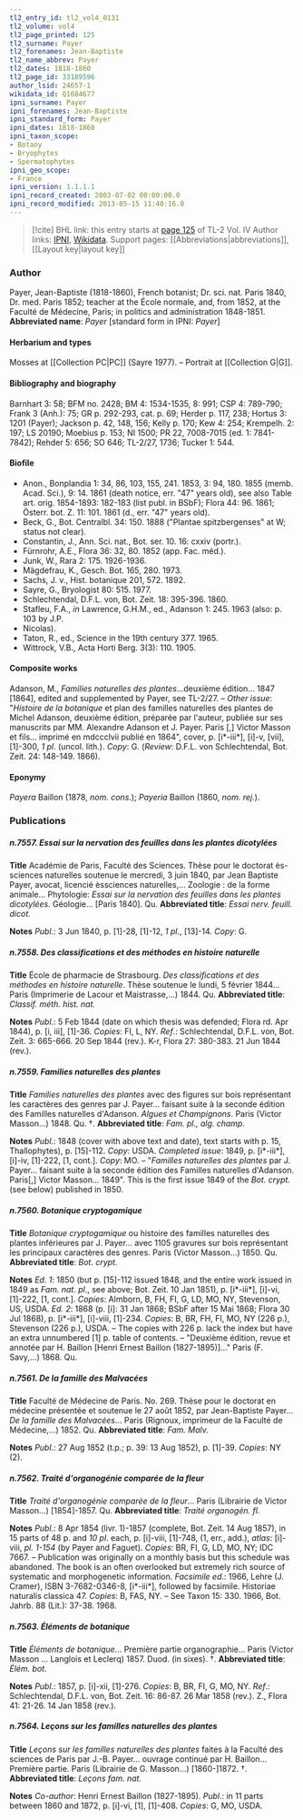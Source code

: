 ```yaml
---
tl2_entry_id: tl2_vol4_0131
tl2_volume: vol4
tl2_page_printed: 125
tl2_surname: Payer
tl2_forenames: Jean-Baptiste
tl2_name_abbrev: Payer
tl2_dates: 1818-1860
tl2_page_id: 33189596
author_lsid: 24657-1
wikidata_id: Q1684677
ipni_surname: Payer
ipni_forenames: Jean-Baptiste
ipni_standard_form: Payer
ipni_dates: 1818-1860
ipni_taxon_scope: 
- Botany
- Bryophytes
- Spermatophytes
ipni_geo_scope: 
- France
ipni_version: 1.1.1.1
ipni_record_created: 2003-07-02 00:00:00.0
ipni_record_modified: 2013-05-15 11:40:16.0
---
```


> [!cite] BHL link: this entry starts at [page 125](https://www.biodiversitylibrary.org/page/33189596) of TL-2 Vol. IV
> Author links: [IPNI](https://www.ipni.org/a/24657-1), [Wikidata](https://www.wikidata.org/wiki/Q1684677). Support pages: [[Abbreviations|abbreviations]], [[Layout key|layout key]]

### Author

Payer, Jean-Baptiste (1818-1860), French botanist; Dr. sci. nat. Paris 1840, Dr. med. Paris 1852; teacher at the École normale, and, from 1852, at the Faculté de Médecine, Paris; in politics and administration 1848-1851. 
**Abbreviated name**: *Payer* \[standard form in IPNI: *Payer*\]

#### Herbarium and types

Mosses at [[Collection PC|PC]] (Sayre 1977). – Portrait at [[Collection G|G]].

#### Bibliography and biography

Barnhart 3: 58; BFM no. 2428; BM 4: 1534-1535, 8: 991; CSP 4: 789-790; Frank 3 (Anh.): 75; GR p. 292-293, cat. p. 69; Herder p. 117, 238; Hortus 3: 1201 (Payer); Jackson p. 42, 148, 156; Kelly p. 170; Kew 4: 254; Krempelh. 2: 197; LS 20190; Moebius p. 153; NI 1500; PR 22, 7008-7015 (ed. 1: 7841-7842); Rehder 5: 656; SO 646; TL-2/27, 1736; Tucker 1: 544.

#### Biofile

- Anon., Bonplandia 1: 34, 86, 103, 155, 241. 1853, 3: 94, 180. 1855 (memb. Acad. Sci.), 9: 14. 1861 (death notice, err. "47" years old), see also Table art. orig. 1854-1893: 182-183 (list publ. in BSbF); Flora 44: 96. 1861; Österr. bot. Z. 11: 101. 1861 (d., err. "47" years old).
- Beck, G., Bot. Centralbl. 34: 150. 1888 ("Plantae spitzbergenses" at W; status not clear).
- Constantin, J., Ann. Sci. nat., Bot. ser. 10. 16: cxxiv (portr.).
- Fürnrohr, A.E., Flora 36: 32, 80. 1852 (app. Fac. méd.).
- Junk, W., Rara 2: 175. 1926-1936.
- Mägdefrau, K., Gesch. Bot. 165, 280. 1973.
- Sachs, J. v., Hist. botanique 201, 572. 1892.
- Sayre, G., Bryologist 80: 515. 1977.
- Schlechtendal, D.F.L. von, Bot. Zeit. 18: 395-396. 1860.
- Stafleu, F.A., *in* Lawrence, G.H.M., ed., Adanson 1: 245. 1963 (also: p. 103 by J.P.
- Nicolas).
- Taton, R., ed., Science in the 19th century 377. 1965.
- Wittrock, V.B., Acta Horti Berg. 3(3): 110. 1905.

#### Composite works

Adanson, M., *Families naturelles des plantes*...deuxième édition... 1847 \[1864\], edited and supplemented by Payer, see TL-2/27. – *Other issue*: "*Histoire de la botanique* et plan des familles naturelles des plantes de Michel Adanson, deuxième édition, préparée par l'auteur, publiée sur ses manuscrits par MM. Alexandre Adanson et J. Payer. Paris \[,\] Victor Masson et fils... imprimé en mdccclvii publié en 1864", cover, p. \[i\*-iii\*\], \[i\]-v, \[vii\], \[1\]-300, *1 pl*. (uncol. lith.). *Copy*: G. (*Review*: D.F.L. von Schlechtendal, Bot. Zeit. 24: 148-149. 1866).

#### Eponymy

*Payera* Baillon (1878, *nom. cons.*); *Payeria* Baillon (1860, *nom. rej.*).

### Publications

##### n.7557. Essai sur la nervation des feuilles dans les plantes dicotylées

**Title**
Académie de Paris, Faculté des Sciences. Thèse pour le doctorat ès-sciences naturelles soutenue le mercredi, 3 juin 1840, par Jean Baptiste Payer, avocat, licencié èssciences naturelles,... Zoologie : de la forme animale... Phytologie: *Essai sur la nervation des feuilles dans les plantes dicotylées*. Géologie... \[Paris 1840\]. Qu.
**Abbreviated title**: *Essai nerv. feuill. dicot.*

**Notes**
*Publ*.: 3 Jun 1840, p. \[1\]-28, \[1\]-12, *1 pl*., \[13\]-14. *Copy*: G.

##### n.7558. Des classifications et des méthodes en histoire naturelle

**Title**
École de pharmacie de Strasbourg. *Des classifications et des méthodes en histoire naturelle*. Thèse soutenue le lundi, 5 février 1844... Paris (Imprimerie de Lacour et Maistrasse,...) 1844. Qu.
**Abbreviated title**: *Classif. méth. hist. nat.*

**Notes**
*Publ*.: 5 Feb 1844 (date on which thesis was defended; Flora rd. Apr 1844), p. \[i, iii\], \[1\]-36. *Copies*: FI, L, NY.
*Ref*.: Schlechtendal, D.F.L. von, Bot. Zeit. 3: 665-666. 20 Sep 1844 (rev.). K-r, Flora 27: 380-383. 21 Jun 1844 (rev.).

##### n.7559. Families naturelles des plantes

**Title**
*Families naturelles des plantes* avec des figures sur bois représentant les caractères des genres par J. Payer... faisant suite à la seconde édition des Familles naturelles d'Adanson. *Algues et Champignons*. Paris (Victor Masson...) 1848. Qu. †.
**Abbreviated title**: *Fam. pl., alg. champ.*

**Notes**
*Publ*.: 1848 (cover with above text and date), text starts with p. 15, Thallophytes), p. \[15\]-112. *Copy*: USDA.
*Completed issue*: 1849, p. \[i\*-iii\*\], \[i\]-iv, \[1\]-222, \[1, cont.\]. *Copy*: MO. – "*Familles naturelles des plantes* par J. Payer... faisant suite à la seconde édition des Familles naturelles d'Adanson. Paris\[,\] Victor Masson... 1849". This is the first issue 1849 of the *Bot. crypt.* (see below) published in 1850.

##### n.7560. Botanique cryptogamique

**Title**
*Botanique cryptogamique* ou histoire des familles naturelles des plantes inférieures par J. Payer... avec 1105 gravures sur bois représentant les principaux caractères des genres. Paris (Victor Masson...) 1850. Qu.
**Abbreviated title**: *Bot. crypt.*

**Notes**
*Ed. 1*: 1850 (but p. \[15\]-112 issued 1848, and the entire work issued in 1849 as *Fam. nat. pl*., see above; Bot. Zeit. 10 Jan 1851), p. \[i\*-iii\*\], \[i\]-vi, \[1\]-222, \[1, cont.\]. *Copies*: Almborn, B, FH, FI, G, LD, MO, NY, Stevenson, US, USDA.
*Ed. 2*: 1868 (p. \[i\]: 31 Jan 1868; BSbF after 15 Mai 1868; Flora 30 Jul 1868), p. \[i\*-iii\*\], \[i\]-viii, \[1\]-234. *Copies*: B, BR, FH, FI, MO, NY (226 p.), Stevenson (226 p.), USDA. – The copies with 226 p. lack the index but have an extra unnumbered \[1\] p. table of contents. – "Deuxième édition, revue et annotée par H. Baillon \[Henri Ernest Baillon (1827-1895)\]..." Paris (F. Savy,...) 1868. Qu.

##### n.7561. De la famille des Malvacées

**Title**
Faculté de Médecine de Paris. No. 269. Thèse pour le doctorat en médecine présentée et soutenue le 27 août 1852, par Jean-Baptiste Payer... *De la famille des Malvacées*... Paris (Rignoux, imprimeur de la Faculté de Médecine,...) 1852. Qu.
**Abbreviated title**: *Fam. Malv.*

**Notes**
*Publ*.: 27 Aug 1852 (t.p.; p. 39: 13 Aug 1852), p. \[1\]-39. *Copies*: NY (2).

##### n.7562. Traité d'organogénie comparée de la fleur

**Title**
*Traité d'organogénie comparée de la fleur*... Paris (Librairie de Victor Masson...) \[1854\]-1857. Qu.
**Abbreviated title**: *Traité organogén. fl.*

**Notes**
*Publ*.: 8 Apr 1854 (livr. 1)-1857 (complete, Bot. Zeit. 14 Aug 1857), in 15 parts of 48 p. and *10 pl*. each, p. \[i\]-viii, \[1\]-748, (1, err., add.), *atlas*: \[i\]-viii, *pl. 1-154* (by Payer and Faguet). *Copies*: BR, FI, G, LD, MO, NY; IDC 7667. – Publication was originally on a monthly basis but this schedule was abandoned. The book is an often overlooked but extremely rich source of systematic and morphogenetic information.
*Facsimile ed*.: 1966, Lehre (J. Cramer), ISBN 3-7682-0346-8, \[i\*-iii\*\], followed by facsimile. Historiae naturalis classica 47. *Copies*: B, FAS, NY. – See Taxon 15: 330. 1966, Bot. Jahrb. 88 (Lit.): 37-38. 1968.

##### n.7563. Éléments de botanique

**Title**
*Éléments de botanique*... Première partie organographie... Paris (Victor Masson ... Langlois et Leclerq) 1857. Duod. (in sixes). †.
**Abbreviated title**: *Élém. bot.*

**Notes**
*Publ*.: 1857, p. \[i\]-xii, \[1\]-276. *Copies*: B, BR, FI, G, MO, NY.
*Ref*.: Schlechtendal, D.F.L. von, Bot. Zeit. 16: 86-87. 26 Mar 1858 (rev.). Z., Flora 41: 21-26. 14 Jan 1858 (rev.).

##### n.7564. Leçons sur les familles naturelles des plantes

**Title**
*Leçons sur les familles naturelles des plantes* faites à la Faculté des sciences de Paris par J.-B. Payer... ouvrage continué par H. Baillon... Première partie. Paris (Librairie de G. Masson...) \[1860-\]1872. †.
**Abbreviated title**: *Leçons fam. nat.*

**Notes**
*Co-author*: Henri Ernest Baillon (1827-1895).
*Publ*.: in 11 parts between 1860 and 1872, p. \[i\]-vi, \[1\], \[1\]-408. *Copies*: G, MO, USDA.

